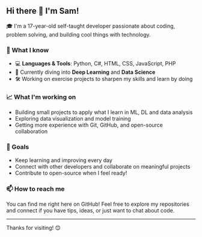## Hi there 👋 I'm Sam!

🎓 I'm a 17-year-old self-taught developer passionate about coding, problem solving, and building cool things with technology.

### 🚀 What I know
- 💻 **Languages & Tools**: Python, C#, HTML, CSS, JavaScript, PHP
- 🧠 Currently diving into **Deep Learning** and **Data Science**
- 🛠️ Working on exercise projects to sharpen my skills and learn by doing

### 📈 What I'm working on
- Building small projects to apply what I learn in ML, DL and data analysis
- Exploring data visualization and model training
- Getting more experience with Git, GitHub, and open-source collaboration

### 🌱 Goals
- Keep learning and improving every day
- Connect with other developers and collaborate on meaningful projects
- Contribute to open-source when I feel ready!

### 📫 How to reach me
You can find me right here on GitHub! Feel free to explore my repositories and connect if you have tips, ideas, or just want to chat about code.

---

Thanks for visiting! 😊
